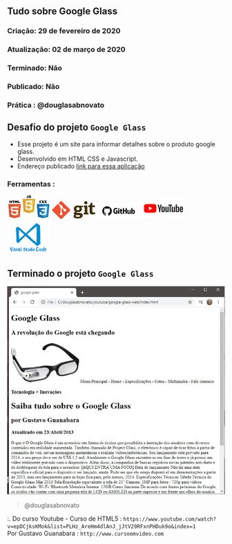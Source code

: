 ## Tudo sobre Google Glass

### Criação: 29 de fevereiro de 2020
### Atualização: 02 de março de 2020
### Terminado: Não
### Publicado: Não
### Prática : @douglasabnovato

## Desafio do projeto `Google Glass`
- Esse projeto é um site para informar detalhes sobre o produto google glass.
- Desenvolvido em HTML CSS e Javascript.
- Endereço publicado [link para essa aplicação](https://www.google.com.br)

### Ferramentas : 
![HTML/CSS/Javascript](/images/logo-html-css-js.jpeg)
![Git](/images/logo-git.png)
![Github](/images/logo-github.png)
![Youtube](/images/logo-youtube.png)
![VSCode](/images/logo-VSCode.png)

## Terminado o projeto `Google Glass`
![Google Glass](/images/tela-1.jpg)
>@douglasabnovato

:. Do curso Youtube - Curso de HTML5 : `https://www.youtube.com/watch?v=epDCjksKMok&list=PLHz_AreHm4dlAnJ_jJtV29RFxnPHDuk9o&index=1`</br>
Por Gustavo Guanabara :  `http://www.cursoemvideo.com`